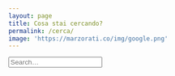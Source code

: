 ```yaml
---
layout: page
title: Cosa stai cercando?
permalink: /cerca/
image: 'https://marzorati.co/img/google.png'
---
```

<script
  src="https://code.jquery.com/jquery-3.6.0.slim.min.js"
  integrity="sha256-u7e5khyithlIdTpu22PHhENmPcRdFiHRjhAuHcs05RI="
  crossorigin="anonymous"
></script>
<input
  placeholder="Search&hellip;"
  type="search"
  id="search"
  class="search-input"
/>
<div id="results" class="all-posts results"></div>